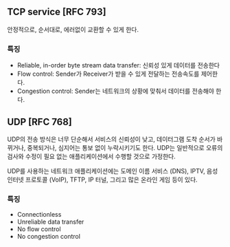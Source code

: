 ## TCP service [RFC 793]

안정적으로, 순서대로, 에러없이 교환할 수 있게 한다.

### 특징
  * Reliable, in-order byte stream data transfer: 신뢰성 있게 데이터를 전송한다
  * Flow control: Sender가 Receiver가 받을 수 있게 전달하는 전송속도를 제어한다.
  * Congestion control: Sender는 네트워크의 상황에 맞춰서 데이터를 전송해야 한다.

## UDP [RFC 768]
UDP의 전송 방식은 너무 단순해서 서비스의 신뢰성이 낮고, 데이터그램 도착 순서가 바뀌거나, 중복되거나, 심지어는 통보 없이 누락시키기도 한다. UDP는 일반적으로 오류의 검사와 수정이 필요 없는 애플리케이션에서 수행할 것으로 가정한다.

UDP를 사용하는 네트워크 애플리케이션에는 도메인 이름 서비스 (DNS), IPTV, 음성 인터넷 프로토콜 (VoIP), TFTP, IP 터널, 그리고 많은 온라인 게임 등이 있다.

### 특징
  * Connectionless
  * Unreliable data transfer
  * No flow control
  * No congestion control
